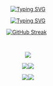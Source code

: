 <div align="center">
  
 [![Typing SVG](https://readme-typing-svg.demolab.com?font=Fira+Code&size=30&pause=1050&color=F9BC2FFF&background=291B3E00&center=true&multiline=true&width=650&height=55&lines=RAVEESHA+LOKUGE)](https://git.io/typing-svg)
  
  [![Typing SVG](https://readme-typing-svg.demolab.com?font=Fira+Code&pause=1000&color=FD7F19FF&background=291B3E00&center=true&multiline=true&width=650&height=55&lines=Undergraduate+Student+at+Kothalawala+Defence+University)](https://git.io/typing-svg)
  
  [![GitHub Streak](https://github-readme-streak-stats.herokuapp.com?user=RaveeshaLokuge&theme=gruvbox&hide_border=true&border_radius=10)](https://git.io/streak-stats)&nbsp;&nbsp;
<!--   ![GitHub stats](https://github-readme-stats.vercel.app/api?username=RaveeshaLokuge&show_icons=true&theme=gruvbox) -->
<br>
  
  ![](http://github-profile-summary-cards.vercel.app/api/cards/profile-details?username=RaveeshaLokuge&theme=gruvbox)
  
  ![](http://github-profile-summary-cards.vercel.app/api/cards/repos-per-language?username=RaveeshaLokuge&theme=gruvbox)![](http://github-profile-summary-cards.vercel.app/api/cards/most-commit-language?username=RaveeshaLokuge&theme=gruvbox)
  
  ![](http://github-profile-summary-cards.vercel.app/api/cards/productive-time?username=RaveeshaLokuge&theme=gruvbox&utcOffset=8)![](http://github-profile-summary-cards.vercel.app/api/cards/stats?username=RaveeshaLokuge&theme=gruvbox)
</div>
